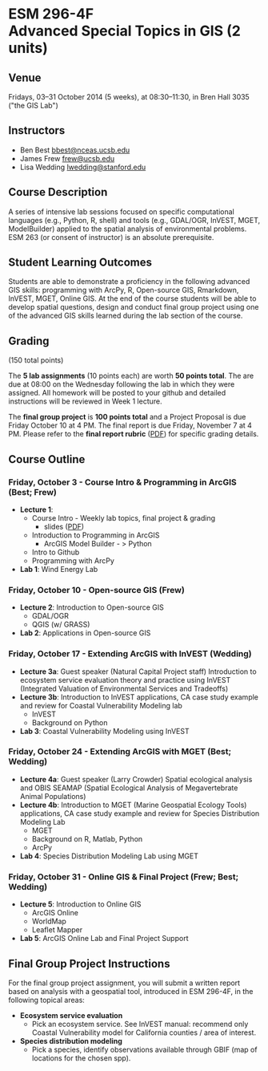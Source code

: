 # ESM 296-4F<br>Advanced Special Topics in GIS (2 units)

## Venue

Fridays, 03&ndash;31 October 2014 (5 weeks), at 08:30&ndash;11:30, in Bren Hall 3035 ("the GIS Lab")

## Instructors

* Ben Best <bbest@nceas.ucsb.edu>
* James Frew <frew@ucsb.edu>
* Lisa Wedding <lwedding@stanford.edu>

## Course Description

A series of intensive lab sessions focused on specific computational languages (e.g., Python, R, shell) and tools (e.g., GDAL/OGR, InVEST, MGET, ModelBuilder) applied to the spatial analysis of environmental problems. ESM 263 (or consent of instructor) is an absolute prerequisite.

## Student Learning Outcomes

Students are able to demonstrate a proficiency in the following advanced GIS skills: programming with ArcPy, R, Open-source GIS, Rmarkdown, InVEST, MGET, Online GIS. At the end of the course students will be able to develop spatial questions, design and conduct final group project using one of the advanced GIS skills learned during the lab section of the course.

## Grading

(150 total points)

The **5 lab assignments** (10 points each) are worth **50 points total**. The are due at 08:00 on the Wednesday following the lab in which they were assigned. All homework will be posted to your github and detailed instructions will be reviewed in Week 1 lecture.

The **final group project** is **100 points total** and a Project Proposal is due Friday October 10 at 4 PM. The final report is due Friday, November 7 at 4 PM. Please refer to the **final report rubric** ([PDF](https://purl.org/net/frew/ESM296/final_project_rubric.pdf)) for specific grading details.

## Course Outline

### Friday, October 3 - Course Intro & Programming in ArcGIS (Best; Frew)

* **Lecture 1**:
    * Course Intro - Weekly lab topics, final project & grading
        * slides ([PDF](https://purl.org/net/frew/ESM296/course_intro_slides.pdf))
    * Introduction to Programming in ArcGIS
        * ArcGIS Model Builder - > Python
    * Intro to Github
    * Programming with ArcPy
* **Lab 1**: Wind Energy Lab

### Friday, October 10 - Open-source GIS (Frew)

* **Lecture 2**: Introduction to Open-source GIS
    * GDAL/OGR
    * QGIS (w/ GRASS)
* **Lab 2**: Applications in Open-source GIS

### Friday, October 17 - Extending ArcGIS with InVEST (Wedding)

* **Lecture 3a**: Guest speaker (Natural Capital Project staff) Introduction to ecosystem service evaluation theory and practice using InVEST (Integrated Valuation of Environmental Services and Tradeoffs)
* **Lecture 3b**: Introduction to InVEST applications, CA case study example and review for Coastal Vulnerability Modeling lab
    * InVEST
    * Background on Python
* **Lab 3**: Coastal Vulnerability Modeling using InVEST

### Friday, October 24 - Extending ArcGIS with MGET (Best; Wedding)

* **Lecture 4a**: Guest speaker (Larry Crowder) Spatial ecological analysis and OBIS SEAMAP (Spatial Ecological Analysis of Megavertebrate Animal Populations)
* **Lecture 4b**: Introduction to MGET (Marine Geospatial Ecology Tools) applications, CA case study example and review for Species Distribution Modeling Lab
    * MGET
    * Background on R, Matlab, Python
    * ArcPy
* **Lab 4**: Species Distribution Modeling Lab using MGET

### Friday, October 31 - Online GIS & Final Project (Frew; Best; Wedding)

* **Lecture 5**: Introduction to Online GIS
    * ArcGIS Online
    * WorldMap
    * Leaflet Mapper
* **Lab 5**: ArcGIS Online Lab and Final Project Support

## Final Group Project Instructions

For the final group project assignment, you will submit a written report based on analysis with a geospatial tool, introduced in ESM 296-4F, in the following topical areas:

* **Ecosystem service evaluation**
    * Pick an ecosystem service. See InVEST manual: recommend only Coastal Vulnerability model for California counties / area of interest.
* **Species distribution modeling**
    * Pick a species, identify observations available through GBIF (map of locations for the chosen spp).

